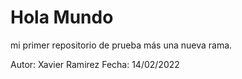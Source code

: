 # Hola Mundo
mi primer repositorio de prueba más una nueva rama.

Autor: Xavier Ramirez
Fecha: 14/02/2022
